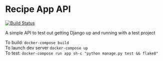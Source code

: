 # Recipe App API
[![Build Status](https://travis-ci.org/wgranger/recipe-app-api.svg?branch=master)](https://travis-ci.org/wgranger/recipe-app-api)

A simple API to test out getting Django up and running with a test project

To build: `docker-compose build`  
To launch dev server `docker-compose up`  
To test: `docker-compose run app sh-c "python manage.py test && flake8"`
